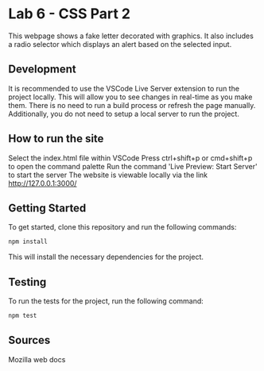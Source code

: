 # Lab 6 - CSS Part 2
This webpage shows a fake letter decorated with graphics. It also includes a radio selector which displays an alert based on the selected input.

## Development
It is recommended to use the VSCode Live Server extension to run the project
locally. This will allow you to see changes in real-time as you make them. There
is no need to run a build process or refresh the page manually. Additionally,
you do not need to setup a local server to run the project.

## How to run the site
Select the index.html file within VSCode
Press ctrl+shift+p or cmd+shift+p to open the command palette
Run the command 'Live Preview: Start Server' to start the server
The website is viewable locally via the link http://127.0.0.1:3000/

## Getting Started

To get started, clone this repository and run the following commands:

```bash
npm install
```
This will install the necessary dependencies for the project.

## Testing

To run the tests for the project, run the following command:

```bash
npm test
```
## Sources
Mozilla web docs
